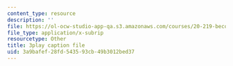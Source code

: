 ```yaml
---
content_type: resource
description: ''
file: https://ol-ocw-studio-app-qa.s3.amazonaws.com/courses/20-219-becoming-the-next-bill-nye-writing-and-hosting-the-educational-show-january-iap-2015/3a9bafef28fd543593cb49b3012bed37_rCG6r6gotZQ.vtt
file_type: application/x-subrip
resourcetype: Other
title: 3play caption file
uid: 3a9bafef-28fd-5435-93cb-49b3012bed37
---
```

